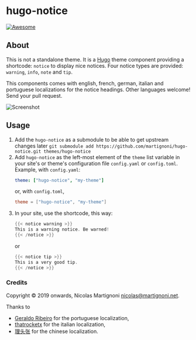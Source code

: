 # hugo-notice

[![Awesome](https://awesome.re/badge.svg)](https://github.com/budparr/awesome-hugo)

## About

This is not a standalone theme. It is a [Hugo](https://gohugo.io) theme component providing a shortcode: `notice` to display nice notices. Four notice types are provided: `warning`, `info`, `note` and `tip`.

This components comes with english, french, german, italian and portuguese localizations for the notice headings. Other languages welcome! Send your pull request.

![Screenshot](screenshot.png)

## Usage

1. Add the `hugo-notice` as a submodule to be able to get upstream changes later `git submodule add https://github.com/martignoni/hugo-notice.git themes/hugo-notice`
2. Add `hugo-notice` as the left-most element of the `theme` list variable in your site's or theme's configuration file `config.yaml` or `config.toml`. Example, with `config.yaml`:
    ```yaml
    theme: ["hugo-notice", "my-theme"]
    ```
    or, with `config.toml`,
    ```toml
    theme = ["hugo-notice", "my-theme"]
    ```
3. In your site, use the shortcode, this way:
    ```go
    {{< notice warning >}}
    This is a warning notice. Be warned!
    {{< /notice >}}
    ```
    or
    ```go
    {{< notice tip >}}
    This is a very good tip.
    {{< /notice >}}
    ```

### Credits

Copyright © 2019 onwards, Nicolas Martignoni nicolas@martignoni.net.

Thanks to
- [Geraldo Ribeiro](https://github.com/geraldolsribeiro) for the portuguese localization,
- [thatrocketx](https://github.com/thatrocketx) for the italian localization,
- [理头张](https://github.com/qidongz) for the chinese localization.
